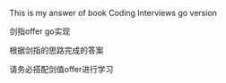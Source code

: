 This is my answer of book Coding Interviews go version

剑指offer go实现

根据剑指的思路完成的答案

请务必搭配剑值offer进行学习